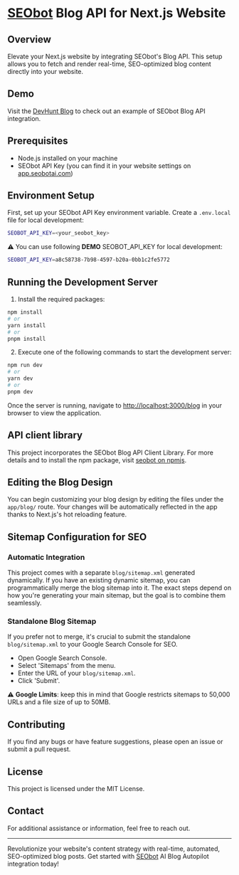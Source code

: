# [SEObot](https://seobotai.com/?utm_source=github) Blog API for Next.js Website

## Overview

Elevate your Next.js website by integrating SEObot's Blog API. This setup allows you to fetch and render real-time, SEO-optimized blog content directly into your website.

## Demo

Visit the [DevHunt Blog](https://devhunt.org/blog?utm_source=github) to check out an example of SEObot Blog API integration.

## Prerequisites

- Node.js installed on your machine
- SEObot API Key (you can find it in your website settings on [app.seobotai.com](https://app.seobotai.com/?utm_source=github))

## Environment Setup

First, set up your SEObot API Key environment variable. Create a `.env.local` file for local development:

```bash
SEOBOT_API_KEY=<your_seobot_key>
```

⚠️ You can use following **DEMO** SEOBOT_API_KEY for local development:

```bash
SEOBOT_API_KEY=a8c58738-7b98-4597-b20a-0bb1c2fe5772
```

## Running the Development Server

1. Install the required packages:

```bash
npm install
# or
yarn install
# or
pnpm install
```

2. Execute one of the following commands to start the development server:

```bash
npm run dev
# or
yarn dev
# or
pnpm dev
```

Once the server is running, navigate to [http://localhost:3000/blog](http://localhost:3000/blog) in your browser to view the application.

## API client library

This project incorporates the SEObot Blog API Client Library. For more details and to install the npm package, visit [seobot on npmjs](https://www.npmjs.com/package/seobot).

## Editing the Blog Design

You can begin customizing your blog design by editing the files under the `app/blog/` route. Your changes will be automatically reflected in the app thanks to Next.js's hot reloading feature.

## Sitemap Configuration for SEO

### Automatic Integration

This project comes with a separate `blog/sitemap.xml` generated dynamically. If you have an existing dynamic sitemap, you can programmatically merge the blog sitemap into it. The exact steps depend on how you're generating your main sitemap, but the goal is to combine them seamlessly.

### Standalone Blog Sitemap

If you prefer not to merge, it's crucial to submit the standalone `blog/sitemap.xml` to your Google Search Console for SEO.

- Open Google Search Console.
- Select 'Sitemaps' from the menu.
- Enter the URL of your `blog/sitemap.xml`.
- Click 'Submit'.

⚠️ **Google Limits**: keep this in mind that Google restricts sitemaps to 50,000 URLs and a file size of up to 50MB.

## Contributing

If you find any bugs or have feature suggestions, please open an issue or submit a pull request.

## License

This project is licensed under the MIT License.

## Contact

For additional assistance or information, feel free to reach out.

---

Revolutionize your website's content strategy with real-time, automated, SEO-optimized blog posts. Get started with [SEObot](https://seobotai.com/?utm_source=github) AI Blog Autopilot integration today!
